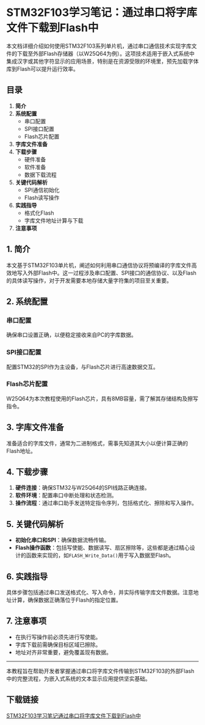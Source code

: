 # STM32F103学习笔记：通过串口将字库文件下载到Flash中

本文档详细介绍如何使用STM32F103系列单片机，通过串口通信技术实现字库文件的下载至外部Flash存储器（以W25Q64为例）。这项技术适用于嵌入式系统中集成汉字或其他字符显示的应用场景，特别是在资源受限的环境里，预先加载字体库到Flash可以提升运行效率。

## 目录

1. **简介**
2. **系统配置**
   - 串口配置
   - SPI接口配置
   - Flash芯片配置
3. **字库文件准备**
4. **下载步骤**
   - 硬件准备
   - 软件准备
   - 数据下载流程
5. **关键代码解析**
   - SPI通信初始化
   - Flash读写操作
6. **实践指导**
   - 格式化Flash
   - 字库文件地址计算与下载
7. **注意事项**

## 1. 简介

本文基于STM32F103单片机，阐述如何利用串口通信协议将预编译的字库文件高效地写入外部Flash中。这一过程涉及串口配置、SPI接口的通信协议、以及Flash的具体读写操作，对于开发需要本地存储大量字符集的项目至关重要。

## 2. 系统配置

### 串口配置
确保串口设置正确，以便稳定接收来自PC的字库数据。

### SPI接口配置
配置STM32的SPI作为主设备，与Flash芯片进行高速数据交互。

### Flash芯片配置
W25Q64为本次教程使用的Flash芯片，具有8MB容量，需了解其存储结构及擦写指令。

## 3. 字库文件准备
准备适合的字库文件，通常为二进制格式，需事先知道其大小以便计算正确的Flash地址。

## 4. 下载步骤

1. **硬件连接**：确保STM32与W25Q64的SPI线路正确连接。
2. **软件环境**：配置串口中断处理和状态检测。
3. **操作流程**：通过串口助手发送特定指令序列，包括格式化、擦除和写入操作。

## 5. 关键代码解析

- **初始化串口和SPI**：确保数据流畅传输。
- **Flash操作函数**：包括写使能、数据读写、扇区擦除等，这些都是通过精心设计的函数来实现的，如`FLASH_Write_Data()`用于写入数据至Flash。

## 6. 实践指导

具体步骤包括通过串口发送格式化、写入命令，并实际传输字库文件数据。注意地址计算，确保数据正确落位于Flash的指定位置。

## 7. 注意事项

- 在执行写操作前必须先进行写使能。
- 字库下载前需确保目标区域已擦除。
- 地址对齐非常重要，避免覆盖现有数据。

---

本教程旨在帮助开发者掌握通过串口将字库文件传输到STM32F103的外部Flash中的完整流程，为嵌入式系统的文本显示应用提供坚实基础。

## 下载链接

[STM32F103学习笔记通过串口将字库文件下载到Flash中](https://pan.quark.cn/s/8d362df625fd)